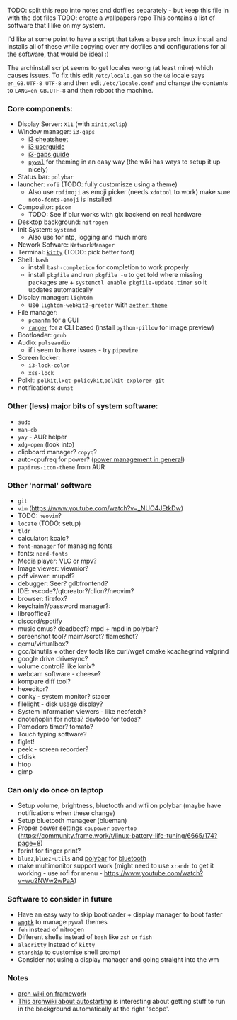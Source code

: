 TODO: split this repo into notes and dotfiles separately - but keep this file in with the dot files
TODO: create a wallpapers repo
This contains a list of software that I like on my system.

I'd like at some point to have a script that takes a base arch linux install and installs all of these while copying over my dotfiles and configurations for all the software, that would be ideal :)

The archinstall script seems to get locales wrong (at least mine) which causes issues. To fix this edit `/etc/locale.gen` so the `GB` locale says `en_GB.UTF-8 UTF-8` and then edit `/etc/locale.conf` and change the contents to `LANG=en_GB.UTF-8` and then reboot the machine.

### Core components:

* Display Server: `X11` (with `xinit`,`xclip`)
* Window manager: `i3-gaps`
  * [i3 cheatsheet](https://i3wm.org/docs/refcard.html)
  * [i3 userguide](https://i3wm.org/docs/userguide.html)
  * [i3-gaps guide](https://github.com/Airblader/i3)
  * [`pywal`](https://github.com/dylanaraps/pywal/wiki) for theming in an easy way (the wiki has ways to setup it up nicely)
* Status bar: `polybar`
* launcher: `rofi` (TODO: fully customisze using a theme)
  * Also use `rofimoji` as emoji picker (needs `xdotool` to work) make sure `noto-fonts-emoji` is installed
* Compositor: `picom`
  * TODO: See if blur works with glx backend on real hardware
* Desktop background: `nitrogen`
* Init System: `systemd`
  * Also use for ntp, logging and much more
* Nework Sofware: `NetworkManager`
* Terminal: [`kitty`](https://sw.kovidgoyal.net/kitty/overview/) (TODO: pick better font)
* Shell: `bash`
  * install `bash-completion` for completion to work properly
  * install `pkgfile` and run `pkgfile -u` to get told where missing packages are + `systemctl enable pkgfile-update.timer` so it updates automatically
* Display manager: `lightdm`
  * use `lightdm-webkit2-greeter` with [`aether theme`](https://github.com/NoiSek/Aether)
* File manager:
  * `pcmanfm` for a GUI
  * [`ranger`](https://github.com/ranger/ranger/wiki/Official-user-guide) for a CLI based (install `python-pillow` for image preview)
* Bootloader: `grub`
* Audio: `pulseaudio`
  * if i seem to have issues - try `pipewire` 
* Screen locker:
  * `i3-lock-color`
  * `xss-lock`
* Polkit: `polkit`,`lxqt-policykit`,`polkit-explorer-git`
* notifications: `dunst`


### Other (less) major bits of system software:

* `sudo`
* `man-db`
* `yay` - AUR helper
* `xdg-open` (look into)
* clipboard manager? `copyq`?
* auto-cpufreq for power? ([power management in general](https://wiki.archlinux.org/title/Power_management))
* `papirus-icon-theme` from AUR

### Other 'normal' software

* `git`
* `vim` (https://www.youtube.com/watch?v=_NUO4JEtkDw)
* TODO: `neovim`?
* `locate` (TODO: setup)
* `tldr`
* calculator: kcalc?
* `font-manager` for managing fonts
* fonts: `nerd-fonts`
* Media player: VLC or mpv?
* Image viewer: viewnior?
* pdf viewer: mupdf?
* debugger: Seer? gdbfrontend?
* IDE: vscode?/qtcreator?/clion?/neovim?
* browser: firefox?
* keychain?/password manager?:
* libreoffice?
* discord/spotify
* music cmus? deadbeef? mpd + mpd in polybar?
* screenshot tool? maim/scrot? flameshot?
* qemu/virtualbox?
* gcc/binutils + other dev tools like curl/wget cmake kcachegrind valgrind
* google drive drivesync?
* volume control? like kmix?
* webcam software - cheese?
* kompare diff tool?
* hexeditor?
* conky - system monitor? stacer
* filelight - disk usage display?
* System information viewers - like neofetch?
* dnote/joplin for notes? devtodo for todos?
* Pomodoro timer? tomato?
* Touch typing software?
* figlet!
* peek - screen recorder?
* cfdisk
* htop
* gimp

### Can only do once on laptop

* Setup volume, brightness, bluetooth and wifi on polybar (maybe have notifications when these change)
* Setup bluetooth manageer (blueman)
* Proper power settings `cpupower` `powertop` (https://community.frame.work/t/linux-battery-life-tuning/6665/174?page=8)
* fprint for finger print?
* `bluez`,`bluez-utils` and [polybar](https://github.com/msaitz/polybar-bluetooth) for [bluetooth](https://wiki.archlinux.org/title/bluetooth)
* make multimonitor support work (might need to use `xrandr` to get it working - use rofi for menu - https://www.youtube.com/watch?v=wu2NWw2wPaA)

### Software to consider in future

* Have an easy way to skip bootloader + display manager to boot faster
* [`wpgtk`](https://github.com/deviantfero/wpgtk/wiki/Installation) to manage `pywal` themes
* `feh` instead of nitrogen
* Different shells instead of `bash` like `zsh` or `fish`
* `alacritty` instead of `kitty`
* `starship` to customise shell prompt
* Consider not using a display manager and going straight into the wm

### Notes

* [arch wiki on framework](https://wiki.archlinux.org/title/Framework_Laptop)
* [This archwiki about autostarting](https://wiki.archlinux.org/title/Autostarting) is interesting about getting stuff to run in the background automatically at the right 'scope'.
